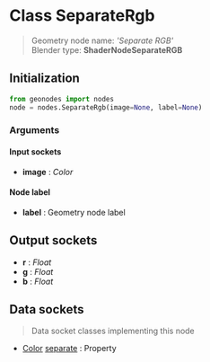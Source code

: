 
# Class SeparateRgb

> Geometry node name: _'Separate RGB'_<br>Blender type:  **ShaderNodeSeparateRGB**

## Initialization


```python
from geonodes import nodes
node = nodes.SeparateRgb(image=None, label=None)
```


### Arguments


#### Input sockets



- **image** : _Color_



#### Node label



- **label** : Geometry node label



## Output sockets



- **r** : _Float_
- **g** : _Float_
- **b** : _Float_



## Data sockets

> Data socket classes implementing this node


- [Color](./sockets/Color.md) [separate](./sockets/Color.md#separate) : Property


